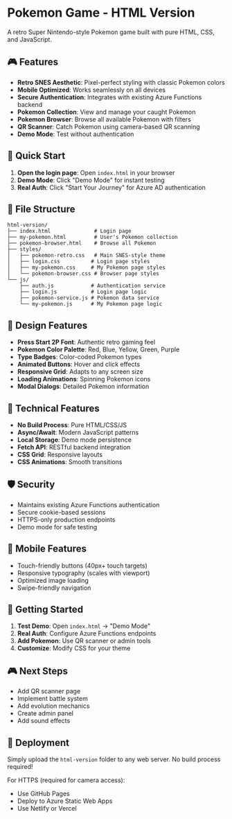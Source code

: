 # Pokemon Game - HTML Version

A retro Super Nintendo-style Pokemon game built with pure HTML, CSS, and JavaScript.

## 🎮 Features

- **Retro SNES Aesthetic**: Pixel-perfect styling with classic Pokemon colors
- **Mobile Optimized**: Works seamlessly on all devices
- **Secure Authentication**: Integrates with existing Azure Functions backend
- **Pokemon Collection**: View and manage your caught Pokemon
- **Pokemon Browser**: Browse all available Pokemon with filters
- **QR Scanner**: Catch Pokemon using camera-based QR scanning
- **Demo Mode**: Test without authentication

## 🚀 Quick Start

1. **Open the login page**: Open `index.html` in your browser
2. **Demo Mode**: Click "Demo Mode" for instant testing
3. **Real Auth**: Click "Start Your Journey" for Azure AD authentication

## 📁 File Structure

```
html-version/
├── index.html              # Login page
├── my-pokemon.html         # User's Pokemon collection
├── pokemon-browser.html    # Browse all Pokemon
├── styles/
│   ├── pokemon-retro.css   # Main SNES-style theme
│   ├── login.css          # Login page styles
│   ├── my-pokemon.css     # My Pokemon page styles
│   └── pokemon-browser.css # Browser page styles
└── js/
    ├── auth.js            # Authentication service
    ├── login.js           # Login page logic
    ├── pokemon-service.js # Pokemon data service
    └── my-pokemon.js      # My Pokemon page logic
```

## 🎨 Design Features

- **Press Start 2P Font**: Authentic retro gaming feel
- **Pokemon Color Palette**: Red, Blue, Yellow, Green, Purple
- **Type Badges**: Color-coded Pokemon types
- **Animated Buttons**: Hover and click effects
- **Responsive Grid**: Adapts to any screen size
- **Loading Animations**: Spinning Pokemon icons
- **Modal Dialogs**: Detailed Pokemon information

## 🔧 Technical Features

- **No Build Process**: Pure HTML/CSS/JS
- **Async/Await**: Modern JavaScript patterns
- **Local Storage**: Demo mode persistence
- **Fetch API**: RESTful backend integration
- **CSS Grid**: Responsive layouts
- **CSS Animations**: Smooth transitions

## 🛡️ Security

- Maintains existing Azure Functions authentication
- Secure cookie-based sessions
- HTTPS-only production endpoints
- Demo mode for safe testing

## 📱 Mobile Features

- Touch-friendly buttons (40px+ touch targets)
- Responsive typography (scales with viewport)
- Optimized image loading
- Swipe-friendly navigation

## 🎯 Getting Started

1. **Test Demo**: Open `index.html` → "Demo Mode"
2. **Real Auth**: Configure Azure Functions endpoints
3. **Add Pokemon**: Use QR scanner or admin tools
4. **Customize**: Modify CSS for your theme

## 🎮 Next Steps

- Add QR scanner page
- Implement battle system
- Add evolution mechanics
- Create admin panel
- Add sound effects

## 🚀 Deployment

Simply upload the `html-version` folder to any web server. No build process required!

For HTTPS (required for camera access):
- Use GitHub Pages
- Deploy to Azure Static Web Apps
- Use Netlify or Vercel
